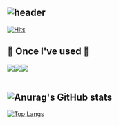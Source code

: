 <div align="left">
  
![header](https://capsule-render.vercel.app/api?type=waving&color=timeGradient&text=Welcome%20to%20Gyuhyeok's%20GitHub%20👋&animation=twinkling&fontSize=35&fontAlignY=40&fontAlign=70&height=250)
---

[![Hits](https://hits.seeyoufarm.com/api/count/incr/badge.svg?url=https%3A%2F%2Fgithub.com%2FGyuhyeok99&count_bg=%2379C83D&title_bg=%23555555&icon=&icon_color=%23E7E7E7&title=Github&edge_flat=false)](https://hits.seeyoufarm.com)

## 🔨 Once I've used 🔨
<div style="display:flex; flex-direction:row;">
    <img src="https://img.shields.io/badge/Java-007396?style=for-the-badge&logo=Java&logoColor=white"> 
    <img src="https://img.shields.io/badge/Spring Boot-6DB33F?style=for-the-badge&logo=spring boot&logoColor=white"> 
    <img src="https://img.shields.io/badge/mysql-4479A1?style=for-the-badge&logo=mysql&logoColor=white"> 
    <br>
</div><br>
</div>

![Anurag's GitHub stats](https://github-readme-stats.vercel.app/api?username=Gyuhyeok99&show_icons=true&theme=radical)
---
[![Top Langs](https://github-readme-stats.vercel.app/api/top-langs/?username=Gyuhyeok99&layout=compact)](https://github.com/delay-100/github-readme-stats)
